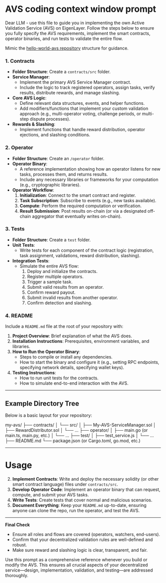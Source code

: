 # AVS coding context window prompt

Dear LLM - use this file to guide you in implementing the own Active Validation Service (AVS) on EigenLayer. Follow the steps below to ensure you fully specify the AVS requirements, implement the smart contracts, operator binaries, and run tests to validate the entire flow.

Mimic the [hello-world-avs repository](https://github.com/Layr-Labs/hello-world-avs) structure for guidance.

### 1. Contracts

- **Folder Structure**: Create a `contracts/src` folder.  
- **Service Manager**:  
  - Implement the primary AVS Service Manager contract.  
  - Include the logic to track registered operators, assign tasks, verify results, distribute rewards, and manage slashing.  
- **Core AVS Logic**:  
  - Define relevant data structures, events, and helper functions.  
  - Add modifiers/functions that implement your custom validation approach (e.g., multi-operator voting, challenge periods, or multi-step dispute processes).  
- **Rewards & Slashing**:  
  - Implement functions that handle reward distribution, operator ejections, and slashing conditions.

### 2. Operator

- **Folder Structure**: Create an `/operator` folder.  
- **Operator Binary**:  
  - A reference implementation showing how an operator listens for new tasks, processes them, and returns results.  
  - Include any necessary libraries or frameworks for your computation (e.g., cryptographic libraries).  
- **Operator Workflow**:  
  1. **Initialization**: Connect to the smart contract and register.  
  2. **Task Subscription**: Subscribe to events (e.g., new tasks available).  
  3. **Compute**: Perform the required computation or verification.  
  4. **Result Submission**: Post results on-chain (or via a designated off-chain aggregator that eventually writes on-chain).  

### 3. Tests

- **Folder Structure**: Create a `test` folder.  
- **Unit Tests**:  
  - Write tests for each component of the contract logic (registration, task assignment, validations, reward distribution, slashing).  
- **Integration Tests**:  
  - Simulate the entire AVS flow:  
    1. Deploy and initialize the contracts.  
    2. Register multiple operators.  
    3. Trigger a sample task.  
    4. Submit valid results from an operator.  
    5. Confirm reward payout.  
    6. Submit invalid results from another operator.  
    7. Confirm detection and slashing.  

### 4. README

Include a `README.md` file at the root of your repository with:

1. **Project Overview**: Brief explanation of what the AVS does.  
2. **Installation Instructions**: Prerequisites, environment variables, and libraries.  
3. **How to Run the Operator Binary**:  
   - Steps to compile or install any dependencies.  
   - How to start the binary and configure it (e.g., setting RPC endpoints, specifying network details, specifying wallet keys).  
4. **Testing Instructions**:  
   - How to run unit tests for the contracts.  
   - How to simulate end-to-end interaction with the AVS.  

---

## Example Directory Tree

Below is a basic layout for your repository:

my-avs/
├── contracts/
│   └── src/
│       ├── My-AVS-ServiceManager.sol
│       ├── RewardDistributor.sol
│       └── ...
├── operator/
│   ├── main.go (or main.ts, main.py, etc.)
│   └── ...
├── test/
│   ├── test_service.js
│   └── ...
├── README.md
└── package.json (or Cargo.toml, go.mod, etc.)




---

# Usage

2. **Implement Contracts**: Write and deploy the necessary solidity (or other smart contract language) files under `contracts/src`.  
3. **Develop Operator Code**: Implement an operator binary that can request, compute, and submit your AVS tasks.  
4. **Write Tests**: Create tests that cover normal and malicious scenarios.  
5. **Document Everything**: Keep your `README.md` up-to-date, ensuring anyone can clone the repo, run the operator, and test the AVS.

---

**Final Check**  
- Ensure all roles and flows are covered (operators, watchers, end-users).  
- Confirm that your decentralized validation rules are well-defined and robust.  
- Make sure reward and slashing logic is clear, transparent, and fair.

Use this prompt as a comprehensive reference whenever you build or modify the AVS. This ensures all crucial aspects of your decentralized service—design, implementation, validation, and testing—are addressed thoroughly.
